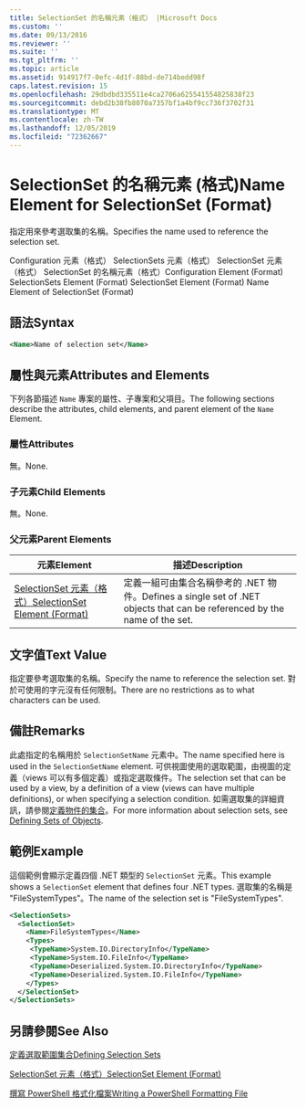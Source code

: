 ```yaml
---
title: SelectionSet 的名稱元素（格式） |Microsoft Docs
ms.custom: ''
ms.date: 09/13/2016
ms.reviewer: ''
ms.suite: ''
ms.tgt_pltfrm: ''
ms.topic: article
ms.assetid: 914917f7-0efc-4d1f-88bd-de714bedd98f
caps.latest.revision: 15
ms.openlocfilehash: 29dbdbd335511e4ca2706a625541554825838f23
ms.sourcegitcommit: debd2b38fb8070a7357bf1a4bf9cc736f3702f31
ms.translationtype: MT
ms.contentlocale: zh-TW
ms.lasthandoff: 12/05/2019
ms.locfileid: "72362667"
---
```

# <a name="name-element-for-selectionset-format"></a><span data-ttu-id="bf6b6-102">SelectionSet 的名稱元素 (格式)</span><span class="sxs-lookup"><span data-stu-id="bf6b6-102">Name Element for SelectionSet (Format)</span></span>

<span data-ttu-id="bf6b6-103">指定用來參考選取集的名稱。</span><span class="sxs-lookup"><span data-stu-id="bf6b6-103">Specifies the name used to reference the selection set.</span></span>

<span data-ttu-id="bf6b6-104">Configuration 元素（格式） SelectionSets 元素（格式） SelectionSet 元素（格式） SelectionSet 的名稱元素（格式）</span><span class="sxs-lookup"><span data-stu-id="bf6b6-104">Configuration Element (Format) SelectionSets Element (Format) SelectionSet Element (Format) Name Element of SelectionSet (Format)</span></span>

## <a name="syntax"></a><span data-ttu-id="bf6b6-105">語法</span><span class="sxs-lookup"><span data-stu-id="bf6b6-105">Syntax</span></span>

```xml
<Name>Name of selection set</Name>
```

## <a name="attributes-and-elements"></a><span data-ttu-id="bf6b6-106">屬性與元素</span><span class="sxs-lookup"><span data-stu-id="bf6b6-106">Attributes and Elements</span></span>

<span data-ttu-id="bf6b6-107">下列各節描述 `Name` 專案的屬性、子專案和父項目。</span><span class="sxs-lookup"><span data-stu-id="bf6b6-107">The following sections describe the attributes, child elements, and parent element of the `Name` Element.</span></span>

### <a name="attributes"></a><span data-ttu-id="bf6b6-108">屬性</span><span class="sxs-lookup"><span data-stu-id="bf6b6-108">Attributes</span></span>

<span data-ttu-id="bf6b6-109">無。</span><span class="sxs-lookup"><span data-stu-id="bf6b6-109">None.</span></span>

### <a name="child-elements"></a><span data-ttu-id="bf6b6-110">子元素</span><span class="sxs-lookup"><span data-stu-id="bf6b6-110">Child Elements</span></span>

<span data-ttu-id="bf6b6-111">無。</span><span class="sxs-lookup"><span data-stu-id="bf6b6-111">None.</span></span>

### <a name="parent-elements"></a><span data-ttu-id="bf6b6-112">父元素</span><span class="sxs-lookup"><span data-stu-id="bf6b6-112">Parent Elements</span></span>

|<span data-ttu-id="bf6b6-113">元素</span><span class="sxs-lookup"><span data-stu-id="bf6b6-113">Element</span></span>|<span data-ttu-id="bf6b6-114">描述</span><span class="sxs-lookup"><span data-stu-id="bf6b6-114">Description</span></span>|
|-------------|-----------------|
|[<span data-ttu-id="bf6b6-115">SelectionSet 元素（格式）</span><span class="sxs-lookup"><span data-stu-id="bf6b6-115">SelectionSet Element (Format)</span></span>](./selectionset-element-format.md)|<span data-ttu-id="bf6b6-116">定義一組可由集合名稱參考的 .NET 物件。</span><span class="sxs-lookup"><span data-stu-id="bf6b6-116">Defines a single set of .NET objects that can be referenced by the name of the set.</span></span>|

## <a name="text-value"></a><span data-ttu-id="bf6b6-117">文字值</span><span class="sxs-lookup"><span data-stu-id="bf6b6-117">Text Value</span></span>

<span data-ttu-id="bf6b6-118">指定要參考選取集的名稱。</span><span class="sxs-lookup"><span data-stu-id="bf6b6-118">Specify the name to reference the selection set.</span></span> <span data-ttu-id="bf6b6-119">對於可使用的字元沒有任何限制。</span><span class="sxs-lookup"><span data-stu-id="bf6b6-119">There are no restrictions as to what characters can be used.</span></span>

## <a name="remarks"></a><span data-ttu-id="bf6b6-120">備註</span><span class="sxs-lookup"><span data-stu-id="bf6b6-120">Remarks</span></span>

<span data-ttu-id="bf6b6-121">此處指定的名稱用於 `SelectionSetName` 元素中。</span><span class="sxs-lookup"><span data-stu-id="bf6b6-121">The name specified here is used in the `SelectionSetName` element.</span></span> <span data-ttu-id="bf6b6-122">可供視圖使用的選取範圍，由視圖的定義（views 可以有多個定義）或指定選取條件。</span><span class="sxs-lookup"><span data-stu-id="bf6b6-122">The selection set that can be used by a view, by a definition of a view (views can have multiple definitions), or when specifying a selection condition.</span></span> <span data-ttu-id="bf6b6-123">如需選取集的詳細資訊，請參閱[定義物件的集合](./defining-selection-sets.md)。</span><span class="sxs-lookup"><span data-stu-id="bf6b6-123">For more information about selection sets, see [Defining Sets of Objects](./defining-selection-sets.md).</span></span>

## <a name="example"></a><span data-ttu-id="bf6b6-124">範例</span><span class="sxs-lookup"><span data-stu-id="bf6b6-124">Example</span></span>

<span data-ttu-id="bf6b6-125">這個範例會顯示定義四個 .NET 類型的 `SelectionSet` 元素。</span><span class="sxs-lookup"><span data-stu-id="bf6b6-125">This example shows a `SelectionSet` element that defines four .NET types.</span></span> <span data-ttu-id="bf6b6-126">選取集的名稱是 "FileSystemTypes"。</span><span class="sxs-lookup"><span data-stu-id="bf6b6-126">The name of the selection set is "FileSystemTypes".</span></span>

```xml
<SelectionSets>
  <SelectionSet>
    <Name>FileSystemTypes</Name>
    <Types>
     <TypeName>System.IO.DirectoryInfo</TypeName>
     <TypeName>System.IO.FileInfo</TypeName>
     <TypeName>Deserialized.System.IO.DirectoryInfo</TypeName>
     <TypeName>Deserialized.System.IO.FileInfo</TypeName>
    </Types>
  </SelectionSet>
</SelectionSets>
```

## <a name="see-also"></a><span data-ttu-id="bf6b6-127">另請參閱</span><span class="sxs-lookup"><span data-stu-id="bf6b6-127">See Also</span></span>

[<span data-ttu-id="bf6b6-128">定義選取範圍集合</span><span class="sxs-lookup"><span data-stu-id="bf6b6-128">Defining Selection Sets</span></span>](./defining-selection-sets.md)

[<span data-ttu-id="bf6b6-129">SelectionSet 元素（格式）</span><span class="sxs-lookup"><span data-stu-id="bf6b6-129">SelectionSet Element (Format)</span></span>](./selectionset-element-format.md)

[<span data-ttu-id="bf6b6-130">撰寫 PowerShell 格式化檔案</span><span class="sxs-lookup"><span data-stu-id="bf6b6-130">Writing a PowerShell Formatting File</span></span>](./writing-a-powershell-formatting-file.md)
